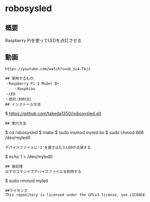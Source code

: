 # robosysled
## 概要
Raspberry Piを使ってLEDを点灯させる
## 動画
```
https://youtube.com/watch?v=ob_sc4-T6js

## 使用するもの
・Raspberry Pi 3 Model B+
    ・Raspbian
・LED
・抵抗:300[Ω]
## インストール方法
```
$ https://github.com/takeda1350/robosysled.git
```
## 実行方法
```
$ cd robosysled
$ make
$ sudo insmod myled.ko
$ sudo chmod 666 /dev/myled0
```
デバイスファイルに'1'を書き込むとLEDが点滅する
```
$ echo 1 > /dev/myled0
```
## 後処理
以下のコマンドでデバイスファイルを削除する
```
$ sudo rmmod myled
```
##ライセンス
This repository is licensed under the GPLv3 license, see LICENSE
